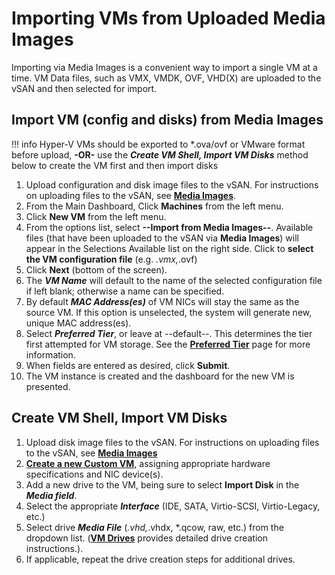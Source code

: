 # Importing VMs from Uploaded Media Images

Importing via Media Images is a convenient way to import a single VM at a time. VM Data files, such as VMX, VMDK, OVF, VHD(X) are uploaded to the vSAN and then selected for import.

## Import VM (config and disks) from Media Images

!!! info
    Hyper-V VMs should be exported to *.ova/ovf or VMware format before upload, **-OR-** use the ***Create VM Shell, Import VM Disks*** method below to create the VM first and then import disks

1. Upload configuration and disk image files to the vSAN. For instructions on uploading files to the vSAN, see [**Media Images**](/product-guide/storage/uploading-files-to-vsan).
2. From the Main Dashboard, Click **Machines** from the left menu.
3. Click **New VM** from the left menu.
4. From the options list, select **--Import from Media Images--**. Available files (that have been uploaded to the vSAN via **Media Images**) will appear in the Selections Available list on the right side. Click to **select the VM configuration file** (e.g. *.vmx,*.ovf)
5. Click **Next** (bottom of the screen).
6. The ***VM Name*** will default to the name of the selected configuration file if left blank; otherwise a name can be specified.
7. By default ***MAC Address(es)*** of VM NICs will stay the same as the source VM. If this option is unselected, the system will generate new, unique MAC address(es).
8. Select ***Preferred Tier***, or leave at --default--. This determines the tier first attempted for VM storage. See the [**Preferred Tier**](/product-guide/storage/preferred-tiers) page for more information.
9. When fields are entered as desired, click **Submit**.
10. The VM instance is created and the dashboard for the new VM is presented.

## Create VM Shell, Import VM Disks

1. Upload disk image files to the vSAN. For instructions on uploading files to the vSAN, see [**Media Images**](/product-guide/storage/uploading-files-to-vsan)
2. [**Create a new Custom VM**](/product-guide/virtual-machines/creating-vms#create-a-new-custom-vm), assigning appropriate hardware specifications and NIC device(s).
3. Add a new drive to the VM, being sure to select **Import Disk** in the ***Media field***.
4. Select the appropriate ***Interface*** (IDE, SATA, Virtio-SCSI, Virtio-Legacy, etc.)
5. Select drive ***Media File*** (*.vhd,*.vhdx, *.qcow, raw, etc.) from the dropdown list. ([**VM Drives**](/product-guide/virtual-machines/vm-drives) provides detailed drive creation instructions.).
6. If applicable, repeat the drive creation steps for additional drives.